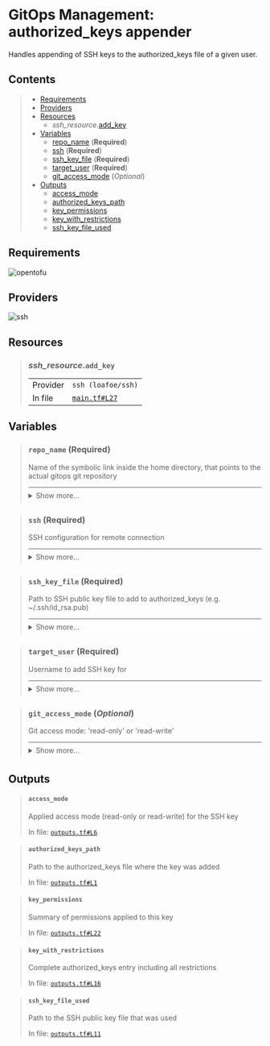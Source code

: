 # GitOps Management: authorized\_keys appender

Handles appending of SSH keys to the authorized\_keys file of a given user.

## Contents

<blockquote><!-- contents:start -->

- [Requirements](#requirements)
- [Providers](#providers)
- [Resources](#resources)
  - _ssh_resource_.[add_key](#ssh_resourceadd_key)
- [Variables](#variables)
  - [repo_name](#repo_name-required) (**Required**)
  - [ssh](#ssh-required) (**Required**)
  - [ssh_key_file](#ssh_key_file-required) (**Required**)
  - [target_user](#target_user-required) (**Required**)
  - [git_access_mode](#git_access_mode-optional) (*Optional*)
- [Outputs](#outputs)
  - [access_mode](#access_mode)
  - [authorized_keys_path](#authorized_keys_path)
  - [key_permissions](#key_permissions)
  - [key_with_restrictions](#key_with_restrictions)
  - [ssh_key_file_used](#ssh_key_file_used)
</blockquote><!-- contents:end -->

## Requirements
![opentofu](https://img.shields.io/badge/OpenTofu->=1.10.5-d3287d?logo=opentofu)

## Providers
  
![ssh](https://img.shields.io/badge/ssh--4fa4f9)

## Resources
  
<blockquote><!-- resource:"ssh_resource.add_key":start -->

### _ssh_resource_.`add_key`
      
  <table>
    <tr>
      <td>Provider</td>
      <td><code>ssh (loafoe/ssh)</code></td>
    </tr>
    <tr>
      <td>In file</td>
      <td><a href="./main.tf#L27"><code>main.tf#L27</code></a></td>
    </tr>
  </table>
</blockquote><!-- resource:"ssh_resource.add_key":end -->

## Variables
  
<blockquote><!-- variable:"repo_name":start -->

### `repo_name` (**Required**)

Name of the symbolic link inside the home directory, that points to the actual gitops git repository

<details style="border-top-color: inherit; border-top-width: 0.1em; border-top-style: solid; padding-top: 0.5em; padding-bottom: 0.5em;">
  <summary>Show more...</summary>

  **Type**:
  ```hcl
  string
  ```
  In file: <a href="./variables.tf#L24"><code>variables.tf#L24</code></a>

</details>
</blockquote><!-- variable:"repo_name":end -->
<blockquote><!-- variable:"ssh":start -->

### `ssh` (**Required**)

SSH configuration for remote connection

<details style="border-top-color: inherit; border-top-width: 0.1em; border-top-style: solid; padding-top: 0.5em; padding-bottom: 0.5em;">
  <summary>Show more...</summary>

  **Type**:
  ```hcl
  object({
    host    = string
    user    = string
    id_file = optional(string, "~/.ssh/id_rsa")
  })
  ```
  In file: <a href="./variables.tf#L1"><code>variables.tf#L1</code></a>

</details>
</blockquote><!-- variable:"ssh":end -->
<blockquote><!-- variable:"ssh_key_file":start -->

### `ssh_key_file` (**Required**)

Path to SSH public key file to add to authorized_keys (e.g. ~/.ssh/id_rsa.pub)

<details style="border-top-color: inherit; border-top-width: 0.1em; border-top-style: solid; padding-top: 0.5em; padding-bottom: 0.5em;">
  <summary>Show more...</summary>

  **Type**:
  ```hcl
  string
  ```
  In file: <a href="./variables.tf#L14"><code>variables.tf#L14</code></a>

</details>
</blockquote><!-- variable:"ssh_key_file":end -->
<blockquote><!-- variable:"target_user":start -->

### `target_user` (**Required**)

Username to add SSH key for

<details style="border-top-color: inherit; border-top-width: 0.1em; border-top-style: solid; padding-top: 0.5em; padding-bottom: 0.5em;">
  <summary>Show more...</summary>

  **Type**:
  ```hcl
  string
  ```
  In file: <a href="./variables.tf#L19"><code>variables.tf#L19</code></a>

</details>
</blockquote><!-- variable:"target_user":end -->
<blockquote><!-- variable:"git_access_mode":start -->

### `git_access_mode` (*Optional*)

Git access mode: 'read-only' or 'read-write'

<details style="border-top-color: inherit; border-top-width: 0.1em; border-top-style: solid; padding-top: 0.5em; padding-bottom: 0.5em;">
  <summary>Show more...</summary>

  **Type**:
  ```hcl
  string
  ```
  **Default**:
  ```json
  "read-write"
  ```
  In file: <a href="./variables.tf#L29"><code>variables.tf#L29</code></a>

</details>
</blockquote><!-- variable:"git_access_mode":end -->

## Outputs
  
<blockquote><!-- output:"access_mode":start -->

#### `access_mode`

Applied access mode (read-only or read-write) for the SSH key

In file: <a href="./outputs.tf#L6"><code>outputs.tf#L6</code></a>
</blockquote><!-- output:"access_mode":end -->
<blockquote><!-- output:"authorized_keys_path":start -->

#### `authorized_keys_path`

Path to the authorized_keys file where the key was added

In file: <a href="./outputs.tf#L1"><code>outputs.tf#L1</code></a>
</blockquote><!-- output:"authorized_keys_path":end -->
<blockquote><!-- output:"key_permissions":start -->

#### `key_permissions`

Summary of permissions applied to this key

In file: <a href="./outputs.tf#L22"><code>outputs.tf#L22</code></a>
</blockquote><!-- output:"key_permissions":end -->
<blockquote><!-- output:"key_with_restrictions":start -->

#### `key_with_restrictions`

Complete authorized_keys entry including all restrictions

In file: <a href="./outputs.tf#L16"><code>outputs.tf#L16</code></a>
</blockquote><!-- output:"key_with_restrictions":end -->
<blockquote><!-- output:"ssh_key_file_used":start -->

#### `ssh_key_file_used`

Path to the SSH public key file that was used

In file: <a href="./outputs.tf#L11"><code>outputs.tf#L11</code></a>
</blockquote><!-- output:"ssh_key_file_used":end -->